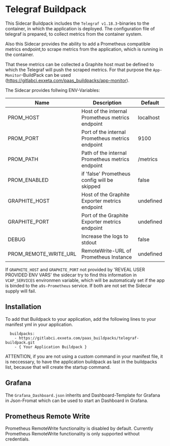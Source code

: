 # Telegraf Buildpack

This Sidecar Buildpack includes the `Telegraf v1.18.3`-binaries to the container, in which the application is deployed.
The configuration file of telegraf is prepared, to collect metrics from the container system.

Also this Sidecar provides the ability to add a Prometheus compatible metrics endpoint,to scrape metrics from the application, which is running in the container.

That these metrics can be collected a Graphite host must be defined to which the Telegraf will push the scraped metrics.
For that purpose the `App-Monitor`-BuildPack can be used (https://gitlabci.exxeta.com/paas_buildpacks/app-monitor).

The Sidecar provides follwing ENV-Variables:

| Name                    | Description                                       | Default     |
| ----------------------- | ------------------------------------------------- | ----------- |
| PROM_HOST               | Host of the internal Prometheus metrics endpoint  | localhost   |
| PROM_PORT               | Port of the internal Prometheus metrics endpoint  | 9100        |
| PROM_PATH               | Path of the internal Prometheus metrics endpoint  | /metrics    |
| PROM_ENABLED            | if 'false' Prometheus config will be skipped      | false       |
| GRAPHITE_HOST           | Host of the Graphite Exporter metrics endpoint    | undefined   |
| GRAPHITE_PORT           | Port of the Graphite Exporter metrics endpoint    | undefined   |
| DEBUG                   | Increase the logs to stdout                       | false       |
| PROM_REMOTE_WRITE_URL   | RemoteWrite-URL of Prometheus Instance            | undefined   |

If `GRAPHITE_HOST` and `GRAPHITE_PORT` not provided by 'REVEAL USER PROVIDED ENV VARS' the sidecar try to find this information in `VCAP_SERVICES` environmen variable, which will be automaticaly set if the app is binded to the `a9s-Prometheus` service.
If both are not set the Sidecar supply will fail.

## Installation

To add that Buildpack to your application, add the following lines to your manifest yml in your application.

```
  buildpacks:
    - https://gitlabci.exxeta.com/paas_buildpacks/telegraf-buildpack.git
    - { Your Application Buildpack }
```

ATTENTION, if you are not using a custom command in your manifest file, it is neccessary, to have the application buildpack as last in the buildpacks list, because that will create the startup command.

## Grafana
The `Grafana_Dashboard.json` inherits and Dashboard-Template for Grafana in Json-Fromat which can be used to start an Dashboard in Grafana.

## Prometheus Remote Write

Prometheus RemoteWrite functionality is disabled by default.
Currently Prometheus RemoteWrite functionality is only supported without credentials.